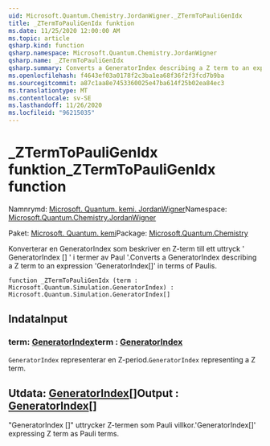 ```yaml
---
uid: Microsoft.Quantum.Chemistry.JordanWigner._ZTermToPauliGenIdx
title: _ZTermToPauliGenIdx funktion
ms.date: 11/25/2020 12:00:00 AM
ms.topic: article
qsharp.kind: function
qsharp.namespace: Microsoft.Quantum.Chemistry.JordanWigner
qsharp.name: _ZTermToPauliGenIdx
qsharp.summary: Converts a GeneratorIndex describing a Z term to an expression 'GeneratorIndex[]' in terms of Paulis.
ms.openlocfilehash: f4643ef03a0178f2c3ba1ea68f36f2f3fcd7b9ba
ms.sourcegitcommit: a87c1aa8e7453360025e47ba614f25b02ea84ec3
ms.translationtype: MT
ms.contentlocale: sv-SE
ms.lasthandoff: 11/26/2020
ms.locfileid: "96215035"
---
```

# <a name="_ztermtopauligenidx-function"></a><span data-ttu-id="fb3a9-102">_ZTermToPauliGenIdx funktion</span><span class="sxs-lookup"><span data-stu-id="fb3a9-102">_ZTermToPauliGenIdx function</span></span>

<span data-ttu-id="fb3a9-103">Namnrymd: [Microsoft. Quantum. kemi. JordanWigner](xref:Microsoft.Quantum.Chemistry.JordanWigner)</span><span class="sxs-lookup"><span data-stu-id="fb3a9-103">Namespace: [Microsoft.Quantum.Chemistry.JordanWigner](xref:Microsoft.Quantum.Chemistry.JordanWigner)</span></span>

<span data-ttu-id="fb3a9-104">Paket: [Microsoft. Quantum. kemi](https://nuget.org/packages/Microsoft.Quantum.Chemistry)</span><span class="sxs-lookup"><span data-stu-id="fb3a9-104">Package: [Microsoft.Quantum.Chemistry](https://nuget.org/packages/Microsoft.Quantum.Chemistry)</span></span>


<span data-ttu-id="fb3a9-105">Konverterar en GeneratorIndex som beskriver en Z-term till ett uttryck ' GeneratorIndex [] ' i termer av Paul '.</span><span class="sxs-lookup"><span data-stu-id="fb3a9-105">Converts a GeneratorIndex describing a Z term to an expression 'GeneratorIndex[]' in terms of Paulis.</span></span>

```qsharp
function _ZTermToPauliGenIdx (term : Microsoft.Quantum.Simulation.GeneratorIndex) : Microsoft.Quantum.Simulation.GeneratorIndex[]
```


## <a name="input"></a><span data-ttu-id="fb3a9-106">Indata</span><span class="sxs-lookup"><span data-stu-id="fb3a9-106">Input</span></span>

### <a name="term--generatorindex"></a><span data-ttu-id="fb3a9-107">term: [GeneratorIndex](xref:Microsoft.Quantum.Simulation.GeneratorIndex)</span><span class="sxs-lookup"><span data-stu-id="fb3a9-107">term : [GeneratorIndex](xref:Microsoft.Quantum.Simulation.GeneratorIndex)</span></span>

<span data-ttu-id="fb3a9-108">`GeneratorIndex` representerar en Z-period.</span><span class="sxs-lookup"><span data-stu-id="fb3a9-108">`GeneratorIndex` representing a Z term.</span></span>



## <a name="output--generatorindex"></a><span data-ttu-id="fb3a9-109">Utdata: [GeneratorIndex](xref:Microsoft.Quantum.Simulation.GeneratorIndex)[]</span><span class="sxs-lookup"><span data-stu-id="fb3a9-109">Output : [GeneratorIndex](xref:Microsoft.Quantum.Simulation.GeneratorIndex)[]</span></span>

<span data-ttu-id="fb3a9-110">"GeneratorIndex []" uttrycker Z-termen som Pauli villkor.</span><span class="sxs-lookup"><span data-stu-id="fb3a9-110">'GeneratorIndex[]' expressing Z term as Pauli terms.</span></span>